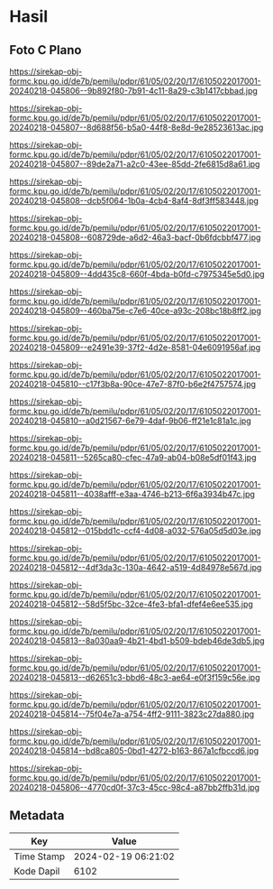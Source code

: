 # Hasil

## Foto C Plano

https://sirekap-obj-formc.kpu.go.id/de7b/pemilu/pdpr/61/05/02/20/17/6105022017001-20240218-045806--9b892f80-7b91-4c11-8a29-c3b1417cbbad.jpg

https://sirekap-obj-formc.kpu.go.id/de7b/pemilu/pdpr/61/05/02/20/17/6105022017001-20240218-045807--8d688f56-b5a0-44f8-8e8d-9e28523613ac.jpg

https://sirekap-obj-formc.kpu.go.id/de7b/pemilu/pdpr/61/05/02/20/17/6105022017001-20240218-045807--89de2a71-a2c0-43ee-85dd-2fe6815d8a61.jpg

https://sirekap-obj-formc.kpu.go.id/de7b/pemilu/pdpr/61/05/02/20/17/6105022017001-20240218-045808--dcb5f064-1b0a-4cb4-8af4-8df3ff583448.jpg

https://sirekap-obj-formc.kpu.go.id/de7b/pemilu/pdpr/61/05/02/20/17/6105022017001-20240218-045808--608729de-a6d2-46a3-bacf-0b6fdcbbf477.jpg

https://sirekap-obj-formc.kpu.go.id/de7b/pemilu/pdpr/61/05/02/20/17/6105022017001-20240218-045809--4dd435c8-660f-4bda-b0fd-c7975345e5d0.jpg

https://sirekap-obj-formc.kpu.go.id/de7b/pemilu/pdpr/61/05/02/20/17/6105022017001-20240218-045809--460ba75e-c7e6-40ce-a93c-208bc18b8ff2.jpg

https://sirekap-obj-formc.kpu.go.id/de7b/pemilu/pdpr/61/05/02/20/17/6105022017001-20240218-045809--e2491e39-37f2-4d2e-8581-04e6091956af.jpg

https://sirekap-obj-formc.kpu.go.id/de7b/pemilu/pdpr/61/05/02/20/17/6105022017001-20240218-045810--c17f3b8a-90ce-47e7-87f0-b6e2f4757574.jpg

https://sirekap-obj-formc.kpu.go.id/de7b/pemilu/pdpr/61/05/02/20/17/6105022017001-20240218-045810--a0d21567-6e79-4daf-9b06-ff21e1c81a1c.jpg

https://sirekap-obj-formc.kpu.go.id/de7b/pemilu/pdpr/61/05/02/20/17/6105022017001-20240218-045811--5265ca80-cfec-47a9-ab04-b08e5df01f43.jpg

https://sirekap-obj-formc.kpu.go.id/de7b/pemilu/pdpr/61/05/02/20/17/6105022017001-20240218-045811--4038afff-e3aa-4746-b213-6f6a3934b47c.jpg

https://sirekap-obj-formc.kpu.go.id/de7b/pemilu/pdpr/61/05/02/20/17/6105022017001-20240218-045812--015bdd1c-ccf4-4d08-a032-576a05d5d03e.jpg

https://sirekap-obj-formc.kpu.go.id/de7b/pemilu/pdpr/61/05/02/20/17/6105022017001-20240218-045812--4df3da3c-130a-4642-a519-4d84978e567d.jpg

https://sirekap-obj-formc.kpu.go.id/de7b/pemilu/pdpr/61/05/02/20/17/6105022017001-20240218-045812--58d5f5bc-32ce-4fe3-bfa1-dfef4e6ee535.jpg

https://sirekap-obj-formc.kpu.go.id/de7b/pemilu/pdpr/61/05/02/20/17/6105022017001-20240218-045813--8a030aa9-4b21-4bd1-b509-bdeb46de3db5.jpg

https://sirekap-obj-formc.kpu.go.id/de7b/pemilu/pdpr/61/05/02/20/17/6105022017001-20240218-045813--d62651c3-bbd6-48c3-ae64-e0f3f159c56e.jpg

https://sirekap-obj-formc.kpu.go.id/de7b/pemilu/pdpr/61/05/02/20/17/6105022017001-20240218-045814--75f04e7a-a754-4ff2-9111-3823c27da880.jpg

https://sirekap-obj-formc.kpu.go.id/de7b/pemilu/pdpr/61/05/02/20/17/6105022017001-20240218-045814--bd8ca805-0bd1-4272-b163-867a1cfbccd6.jpg

https://sirekap-obj-formc.kpu.go.id/de7b/pemilu/pdpr/61/05/02/20/17/6105022017001-20240218-045806--4770cd0f-37c3-45cc-98c4-a87bb2ffb31d.jpg


## Metadata

| Key        | Value               |
| ---------- | ------------------- |
| Time Stamp | 2024-02-19 06:21:02 |
| Kode Dapil | 6102                |



